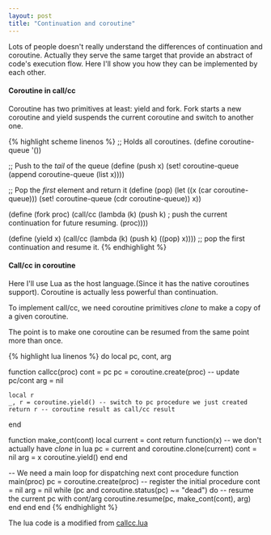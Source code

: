 ```yaml
---
layout: post
title: "Continuation and coroutine"
---
```


Lots of people doesn't really understand the differences of continuation and coroutine. Actually they serve the same target that provide an abstract of code's execution flow. Here I'll show you how they can be implemented by each other.
#### Coroutine in call/cc
Coroutine has two primitives at least: yield and fork. Fork starts a new coroutine and yield suspends the current coroutine and switch to another one.

{% highlight scheme linenos %}
;; Holds all coroutines.
(define coroutine-queue '())

;; Push to the *tail* of the queue
(define (push x)
 (set! coroutine-queue (append coroutine-queue (list x))))

;; Pop the *first* element and return it
(define (pop)
  (let ((x (car coroutine-queue)))
    (set! coroutine-queue (cdr coroutine-queue))
    x))

(define (fork proc)
  (call/cc (lambda (k)
             (push k)  ; push the current continuation for future resuming.
             (proc))))

(define (yield x)
  (call/cc (lambda (k)
             (push k)
             ((pop) x))))  ;; pop the first continuation and resume it.
{% endhighlight %}

#### Call/cc in coroutine
Here I'll use Lua as the host language.(Since it has the native coroutines support).
Coroutine is actually less powerful than continuation.

To implement call/cc, we need coroutine primitives *clone* to make a copy of a given coroutine.

The point is to make one coroutine can be resumed from the same point more than once.

{% highlight lua linenos %}
do
  local pc, cont, arg

  function callcc(proc)
    cont = pc
    pc = coroutine.create(proc)  -- update pc/cont
    arg = nil

    local r
    _, r = coroutine.yield() -- switch to pc procedure we just created
    return r -- coroutine result as call/cc result
 end

  function make_cont(cont)
    local current = cont
    return function(x)
      -- we don't actually have *clone* in lua
      pc = current and coroutine.clone(current)
      cont = nil
      arg = x
      coroutine.yield()
    end
  end

  -- We need a main loop for dispatching next cont procedure
  function main(proc) 
    pc = coroutine.create(proc) -- register the initial procedure
    cont = nil
    arg = nil
    while (pc and coroutine.status(pc) ~= "dead") do
      -- resume the current pc with cont/arg
      coroutine.resume(pc, make_cont(cont), arg) 
    end
  end
end
{% endhighlight %}

The lua code is a modified from [callcc.lua](https://github.com/torus/lua-call-cc/blob/master/callcc.lua)
